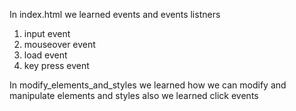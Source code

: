 In index.html we learned events and events listners
1. input event
2. mouseover event
3. load event
4. key press event


In modify_elements_and_styles we learned how we can modify and manipulate elements and styles also we learned click events
